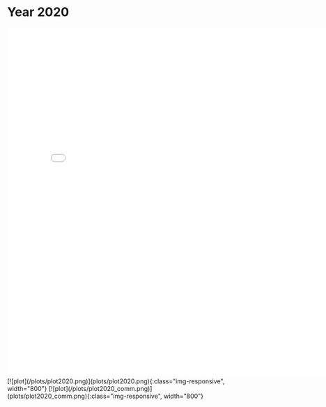 # Year 2020
<embed type="text/html" src="plots/plot2020_750.html" width="800" height="800">
[![plot](/plots/plot2020.png)](plots/plot2020.png){:class="img-responsive", width="800"}
[![plot](/plots/plot2020_comm.png)](plots/plot2020_comm.png){:class="img-responsive", width="800"}

